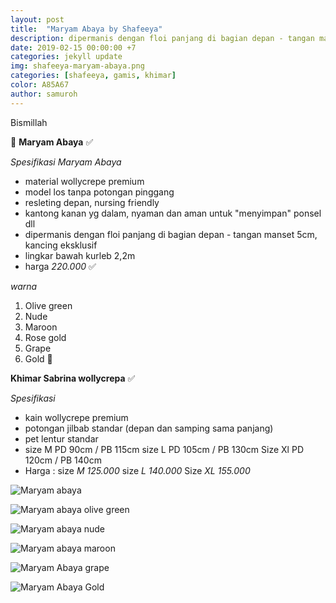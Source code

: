 ```yaml
---
layout: post
title:  "Maryam Abaya by Shafeeya"
description: dipermanis dengan floi panjang di bagian depan - tangan manset 5cm, kancing eksklusif 
date: 2019-02-15 00:00:00 +7
categories: jekyll update
img: shafeeya-maryam-abaya.png
categories: [shafeeya, gamis, khimar]
color: A85A67
author: samuroh
---
```

Bismillah

🌸 **Maryam Abaya** ✅

*Spesifikasi Maryam Abaya*
- material wollycrepe premium
- model los tanpa potongan pinggang
- resleting depan, nursing friendly
- kantong kanan yg dalam, nyaman dan aman untuk "menyimpan" ponsel dll
- dipermanis dengan floi panjang di bagian depan - tangan manset 5cm, kancing eksklusif
- lingkar bawah kurleb 2,2m
- harga *220.000* ✅

*warna*

01. Olive green
02. Nude 
03. Maroon
04. Rose gold
05. Grape
06. Gold 🌸

**Khimar Sabrina wollycrepa** ✅

*Spesifikasi*
- kain wollycrepe premium
- potongan jilbab standar (depan dan samping sama panjang)
- pet lentur standar
- size M PD 90cm / PB 115cm size L PD 105cm / PB 130cm Size Xl PD 120cm / PB 140cm
- Harga : size *M 125.000* size *L 140.000* Size *XL 155.000*

![Maryam abaya](https://scontent-sin6-2.xx.fbcdn.net/v/t1.0-9/51812001_2123273614632387_2223910108541222912_n.jpg?_nc_cat=109&_nc_eui2=AeGqpSHBUztCitXToPldjBb1muwMoIItlCYQRJsYDISySDD1ZZdgfyJKK_zGEJvJZ4Hl_KdkFAbY-pSJSqTlzZDOP0c0Le8xsQCZmwEQyjINlA&_nc_ht=scontent-sin6-2.xx&oh=3ef0fa251c570483efd1853fd7d84fef&oe=5CF7B5FC)

![Maryam abaya olive green](https://scontent-sin6-2.xx.fbcdn.net/v/t1.0-9/52057122_2123273634632385_4398433878499393536_n.jpg?_nc_cat=102&_nc_eui2=AeGTe0YdzStGKBzQ-XiGURjGZDGm26HkxAv5sd5OcsFuLg8L52LV6AJzaw3HeSaW3YS7BBX10ZqlmALugdHwyERUVtAQT6FEvXULtclaljxE7Q&_nc_ht=scontent-sin6-2.xx&oh=ffc0466516252b9d00b062cf709b99d4&oe=5D27FEC9)

![Maryam abaya nude](https://scontent-sin6-2.xx.fbcdn.net/v/t1.0-9/51977428_2123273667965715_5564212487965900800_n.jpg?_nc_cat=102&_nc_eui2=AeE8kyugcNBzMbUGNDS9L6i3miuDd_uiRXEhfFtyZ7KZoU6-f-qSuiGWbqw0pVANuRZC9pvQbksZ8F2mdKZSOZv5YMGU3sXu7OvWgNwfF59R3w&_nc_ht=scontent-sin6-2.xx&oh=d6116a2b1b83a1123f96e1986666d68a&oe=5CEBA0DF)

![Maryam abaya maroon](https://scontent-sin6-2.xx.fbcdn.net/v/t1.0-9/51982163_2123273717965710_7903835264638779392_n.jpg?_nc_cat=102&_nc_eui2=AeGFd2XaQH_JYxIV1FljlVdosskfUAmC-cGPJWhf5Wpqnars7QuJhXFhgyiFdKWRqiUETPjEzgIy90Bxsu00OxgtlPrcThH5XIrbSD3w1pHt3w&_nc_ht=scontent-sin6-2.xx&oh=49081e382bedf94af73ab7c1541b2774&oe=5CF98EA3)

![Maryam Abaya grape](https://scontent-sin6-2.xx.fbcdn.net/v/t1.0-9/52259292_2123273754632373_2055534299477704704_n.jpg?_nc_cat=104&_nc_eui2=AeEsH-tLn0iherVs9RCpjtI6d1AuNxBRjQceuGqg_YNeMDjEI2higGf9FVbrfL4v-6DDDUuRbdhBag2AiyG56N1ZNYOQNGGL2X5RN77H9g0a9Q&_nc_ht=scontent-sin6-2.xx&oh=e6d37a2e9499589fbd402062b2c0a496&oe=5CF7A7C5)

![Maryam Abaya Gold](https://scontent-sin6-2.xx.fbcdn.net/v/t1.0-9/52428018_2123273784632370_2681544345718358016_n.jpg?_nc_cat=102&_nc_eui2=AeGdUVvQ26o2Bik4Ff7SY93zM6fIfajKkOItbt-qFB2OqPKnA3Drlr-O4jAclel3QnO8CM5Y31634YuahCTCy8TVD38VKf8PJwKwKtXz2EzYrw&_nc_ht=scontent-sin6-2.xx&oh=1a603b0f801934cb6693e6c5e0b33cd7&oe=5CF1AD3A)

<script>
  fbq('track', 'ViewContent', {
    value: 1,
    currency: 'IDR',
    content_ids: 'maryam_abaya_by_shafeeya',
    content_type: 'product_group',
  });
</script>
